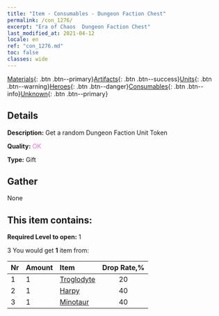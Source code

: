 ```yaml
---
title: "Item - Consumables - Dungeon Faction Chest"
permalink: /con_1276/
excerpt: "Era of Chaos  Dungeon Faction Chest"
last_modified_at: 2021-04-12
locale: en
ref: "con_1276.md"
toc: false
classes: wide
---
```

 [Materials](/Items/){: .btn .btn--primary}[Artifacts](/Items/Artifacts/){: .btn .btn--success}[Units](/Items/Units/){: .btn .btn--warning}[Heroes](/Items/Heroes/){: .btn .btn--danger}[Consumables](/Items/Consumables/){: .btn .btn--info}[Unknown](/Items/Unknown/){: .btn .btn--primary}

## Details
 **Description:** Get a random Dungeon Faction Unit Token

 **Quality:** <span style="color: #DA70D6">OK</span>

 **Type:** Gift

## Gather

  None

## This item contains:

 **Required Level to open:** 1

 3 You would get **1** item  from:

  | Nr | Amount |     Item    | Drop Rate,% |
  |:---|:-------|:------------|:---------:|
  | 1 | 1 | [Troglodyte](/Items/unt_244/) | 20 | 
  | 2 | 1 | [Harpy](/Items/unt_245/) | 40 | 
  | 3 | 1 | [Minotaur](/Items/unt_248/) | 40 | 

